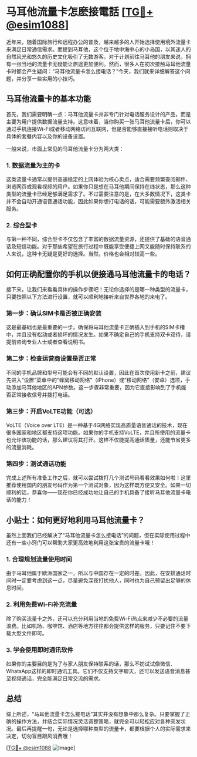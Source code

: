 # 马耳他流量卡怎麽接電話 [[TG💪+ @esim1088](https://t.me/s/esim1088)]

近年来，随着国际旅行和远程办公的普及，越来越多的人开始选择使用境外流量卡来满足日常通信需求。而提到马耳他，这个位于地中海中心的小岛国，以其迷人的自然风光和悠久的历史文化吸引了无数游客。对于计划前往马耳他的朋友来说，拥有一张当地的流量卡无疑能让旅途更加便利。然而，很多人在初次接触马耳他流量卡时都会产生疑问：“马耳他流量卡怎么接电话？”今天，我们就来详细解答这个问题，并分享一些实用的小技巧。

## 马耳他流量卡的基本功能

首先，我们需要明确一点：马耳他流量卡并非专门针对电话服务设计的产品，而是主要为用户提供数据流量支持。这意味着，当你购买一张马耳他流量卡后，你可以通过手机连接Wi-Fi或者移动网络访问互联网，但是否能够直接接听电话则取决于具体的套餐内容以及你的设备设置。

一般来说，市面上常见的马耳他流量卡分为两大类：

### 1. 数据流量为主的卡

这类流量卡通常以提供高速稳定的上网体验为核心卖点，适合需要频繁查阅邮件、浏览网页或观看视频的用户。如果你只是想在马耳他期间保持在线状态，那么这种类型的流量卡已经足够满足需求了。不过需要注意的是，在大多数情况下，这类卡并不会自动开通语音通话功能，因此如果你想打电话的话，可能需要额外激活相关服务。

### 2. 综合型卡

与第一种不同，综合型卡不仅包含了丰富的数据流量资源，还提供了基础的语音通话及短信功能。对于那些希望在旅行过程中既能享受便捷上网又能随时保持联系的人来说，这种卡无疑是更好的选择。当然，价格也会相对较高一些。

## 如何正确配置你的手机以便接通马耳他流量卡的电话？

接下来，让我们来看看具体的操作步骤吧！无论你选择的是哪一种类型的流量卡，只要按照以下方法进行设置，就可以顺利地接听来自世界各地的来电了。

### 第一步：确认SIM卡是否被正确安装

这是最基础也是最重要的一步。确保将马耳他流量卡正确插入到手机的SIM卡槽中，并且没有松动或者损坏的情况发生。如果不确定自己的手机支持双卡双待，请提前咨询专业人士或者查看说明书。

### 第二步：检查运营商设置是否正常

不同的手机品牌和型号可能会有不同的默认设置，因此在首次使用新卡之前，建议先进入“设置”菜单中的“蜂窝移动网络”（iPhone）或“移动网络”（安卓）选项，手动添加马耳他地区的APN参数。这一步骤非常重要，因为它直接影响到了手机能否正常接收信号并拨打电话。

### 第三步：开启VoLTE功能（可选）

VoLTE（Voice over LTE）是一种基于4G网络实现高质量语音通话的技术，现在很多国家和地区都支持这项功能。如果你的手机支持VoLTE，并且所使用的流量卡也允许该功能的话，那么建议将其打开。这样不仅能提高通话质量，还能节省更多的流量消耗。

### 第四步：测试通话功能

完成上述所有准备工作之后，就可以尝试拨打几个测试号码看看效果如何啦！这里推荐使用国内的朋友号码作为第一个测试对象，因为这样既方便又安全。如果一切顺利的话，恭喜你——现在你已经成功地让自己的手机具备了接听马耳他流量卡电话的能力！

## 小贴士：如何更好地利用马耳他流量卡？

虽然上面我们已经解决了“马耳他流量卡怎么接电话”的问题，但在实际使用过程中还有一些小窍门可以帮助大家更高效地利用这张宝贵的流量卡哦！

### 1. 合理规划流量使用时间

由于马耳他属于欧洲国家之一，所以与中国存在一定的时差。因此，在安排通话时间时一定要考虑到这一点，尽量避免深夜打扰他人，同时也为自己预留出足够的休息时间。

### 2. 利用免费Wi-Fi补充流量

除了购买流量卡之外，还可以充分利用当地的免费Wi-Fi热点来减少不必要的流量浪费。比如机场、咖啡馆、酒店等地方往往都会提供这样的服务，只要记住不要下载大型文件即可。

### 3. 学会使用即时通讯软件

如果你的主要目的是为了与家人朋友保持联系的话，那么不妨试试像微信、WhatsApp这样的即时通讯工具。它们不仅支持文字聊天，还可以发送语音消息甚至视频通话，完全能满足日常交流的需求。

## 总结

综上所述，“马耳他流量卡怎么接电话”其实并没有想象中那么复杂。只要掌握了正确的操作方法，并结合实际情况灵活调整策略，就完全可以轻松应对各种突发状况。最后再提醒一句，无论是选择哪种类型的流量卡，都要根据个人的实际需求来决定，切勿盲目跟风消费哦！

[[TG💪+ @esim1088](https://t.me/s/esim1088) ![Image](https://i.postimg.cc/4NQfJmqS/Snipaste-2025-05-13-00-14-12.png)]
